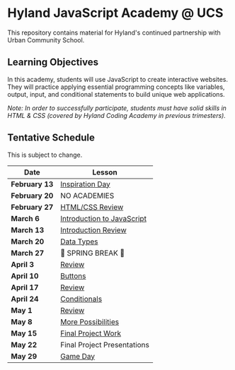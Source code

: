 # Hyland JavaScript Academy @ UCS
This repository contains material for Hyland's continued partnership with Urban Community School.

## Learning Objectives
In this academy, students will use JavaScript to create interactive websites. They will practice applying essential programming concepts like variables, output, input, and conditional statements to build unique web applications.

_Note: In order to successfully participate, students must have solid skills in HTML & CSS (covered by Hyland Coding Academy in previous trimesters)._

## Tentative Schedule
This is subject to change.

| Date | Lesson |
|-|-|
| **February 13** | [Inspiration Day](InspirationDay/) |
| **February 20** | NO ACADEMIES |
| **February 27** | [HTML/CSS Review](HtmlCssReview/) |
| **March 6** | [Introduction to JavaScript](IntroToJS/) |
| **March 13** | [Introduction Review](IntroReview/) |
| **March 20** | [Data Types](DataTypes/) |
| **March 27** | 🌷 SPRING BREAK 🌷 |
| **April 3** | [Review](DataTypesReview/) |
| **April 10** | [Buttons](Buttons/) |
| **April 17** | [Review](Review/) |
| **April 24** | [Conditionals](Conditionals/) |
| **May 1** | [Review](ConditionalsReview/) |
| **May 8** | [More Possibilities](Possibilities/) |
| **May 15** | [Final Project Work](FinalProjectWork/) |
| **May 22** | Final Project Presentations |
| **May 29** | [Game Day](GameDay/) |
